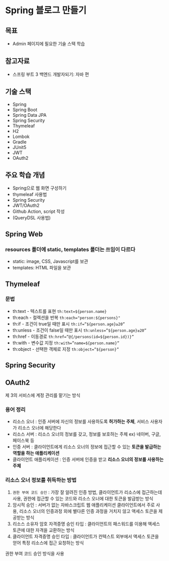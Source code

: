 # Spring 블로그 만들기

## 목표
- Admin 페이지에 필요한 기술 스택 학습

## 참고자료
- 스프링 부트 3 백엔드 개발자되기: 자바 편 

## 기술 스택
- Spring
- Spring Boot
- Spring Data JPA
- Spring Security
- Thymeleaf
- H2
- Lombok
- Gradle
- JUnit5
- JWT
- OAuth2

## 주요 학습 개념
- Spring으로 웹 화면 구성하기
- thymeleaf 사용법
- Spring Security
- JWT/OAuth2
- Github Action, script 작성
- (QueryDSL 사용법)

## Spring Web
### resources 폴더에 static, templates 폴더는 쓰임이 다르다 
- static: image, CSS, Javascript를 보관
- templates: HTML 파일을 보관

## Thymeleaf
### 문법
- th:text - 텍스트를 표현 	`th:text=${person.name}`
- th:each - 컬렉션을 반복	`th:each="person:${persons}"`
- th:if - 조건이 true일 때만 표시 `th:if=”${person.age}≥20”`
- th:unless - 조건이 false일 때만 표시 `th:unless=”${person.age}≥20”`
- th:href - 이동경로 `th:href=”@{/persons(id=${person.id})}”`
- th:with - 변수값 지정 `th:with=”name=${person.name}”`
- th:object - 선택한 객체로 지정 `th:object=”${person}”`

## Spring Security

## OAuth2
제 3의 서비스에 계정 관리를 맡기는 방식

### 용어 정리
- 리소스 오너 : 인증 서버에 자신의 정보를 사용하도록 **허가하는 주체**, 서비스 사용자가 리소스 오너에 해당한다
- 리소스 서버 : 리소스 오너의 정보를 갖고, 정보를 보호하는 주체 ex) 네이버, 구글, 페이스북 등
- 인증 서버 : 클라이언트에게 리소스 오너의 정보에 접근할 수 있는 **토큰을 발급하는 역할을 하는 애플리케이션**
- 클라이언트 애플리케이션 : 인증 서버에 인증을 받고 **리소스 오너의 정보를 사용하는 주체**

### 리소스 오너 정보를 취득하는 방법
1. `권한 부여 코드 승인` : 가장 잘 알려진 인증 방법, 클라이언트가 리소스에 접근하는데 사용, 권한에 접근할 수 있는 코드와 리소스 오너에 대한 토큰을 발급받는 방식
2. 암시적 승인 : 서버가 없는 자바스크립트 웹 애플리케이션 클라이언트에서 주로 사용, 리소스 오너의 인증과정 외에 별다른 인증 과정을 거치지 않고 액세스 토큰을 제공받는 방식
3. 리소스 소유자 암호 자격증명 승인 타입 : 클라이언트의 패스워드를 이용해 액세스 토큰에 대한 자격을 교환하는 방식
4. 클라이언트 자격증명 승인 타입 : 클라이언트가 컨텍스트 외부에서 액세스 토큰을 얻어 특정 리소스에 접근 요청하는 방식 

권한 부여 코드 승인 방식을 사용

### 